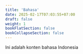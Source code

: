 ```yaml
---
title: 'Bahasa'
date: 2025-02-17T07:03:55+07:00
draft: false
weight: 1
bookFlatSection: false
bookCollapseSection: false
---
```


Ini adalah konten bahasa Indonesia
